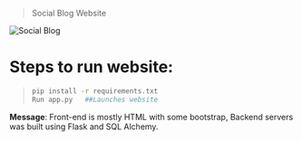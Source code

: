 >Social Blog Website
>

![Social Blog](https://user-images.githubusercontent.com/56465638/155249665-2bc50c9e-e4dc-4dcb-a2b1-f008b4d90793.png)


# Steps to run website:
> ```sh
> pip install -r requirements.txt 
> Run app.py   ##Launches website



**Message**: Front-end is mostly HTML with some bootstrap, Backend servers was built using Flask and SQL Alchemy.

